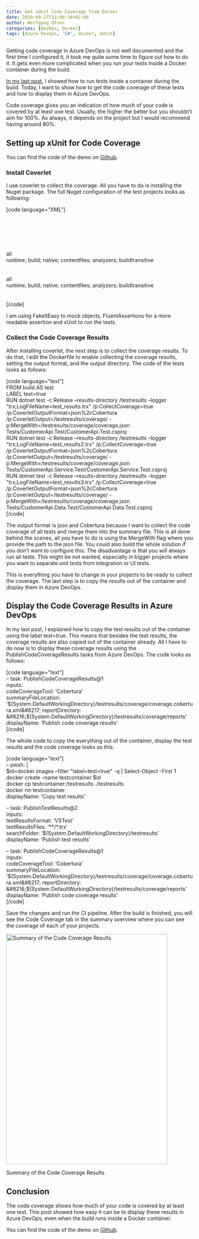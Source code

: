 ```yaml
---
title: Get xUnit Code Coverage from Docker
date: 2020-09-27T13:00:34+02:00
author: Wolfgang Ofner
categories: [DevOps, Docker]
tags: [Azure Devops, 'C#', docker, xUnit]
---
```

Getting code coverage in Azure DevOps is not well documented and the first time I configured it, it took me quite some time to figure out how to do it. It gets even more complicated when you run your tests inside a Docker container during the build.

<a href="/run-tests-inside-docker-during-ci/" target="_blank" rel="noopener noreferrer">In my last post</a>, I showed how to run tests inside a container during the build. Today, I want to show how to get the code coverage of these tests and how to display them in Azure DevOps.

Code coverage gives you an indication of how much of your code is covered by at least one test. Usually, the higher the better but you shouldn&#8217;t aim for 100%. As always, it depends on the project but I would recommend having around 80%.

## Setting up xUnit for Code Coverage

You can find the code of the demo on <a href="https://github.com/WolfgangOfner/.NetCoreMicroserviceCiCdAks/tree/CodeCoverage" target="_blank" rel="noopener noreferrer">Github</a>.

### Install Coverlet

I use coverlet to collect the coverage. All you have to do is installing the Nuget package. The full Nuget configuration of the test projects looks as following:

[code language=&#8221;XML&#8221;]  
<ItemGroup>  
<PackageReference Include="FakeItEasy" Version="6.2.1" />  
<PackageReference Include="FluentAssertions" Version="5.10.3" />  
<PackageReference Include="Microsoft.NET.Test.Sdk" Version="16.6.1" />  
<PackageReference Include="xunit" Version="2.4.1" />  
<PackageReference Include="xunit.runner.visualstudio" Version="2.4.2">  
<PrivateAssets>all</PrivateAssets>  
<IncludeAssets>runtime; build; native; contentfiles; analyzers; buildtransitive</IncludeAssets>  
</PackageReference>  
<PackageReference Include="coverlet.msbuild" Version="2.9.0">  
<PrivateAssets>all</PrivateAssets>  
<IncludeAssets>runtime; build; native; contentfiles; analyzers; buildtransitive</IncludeAssets>  
</PackageReference>  
</ItemGroup>  
[/code]

I am using FakeItEasy to mock objects, FluentAssertions for a more readable assertion and xUnit to run the tests.

### Collect the Code Coverage Results

After installing coverlet, the next step is to collect the coverage results. To do that, I edit the Dockerfile to enable collecting the coverage results, setting the output format, and the output directory. The code of the tests looks as follows:

[code language=&#8221;text&#8221;]  
FROM build AS test  
LABEL test=true  
RUN dotnet test -c Release &#8211;results-directory /testresults &#8211;logger "trx;LogFileName=test_results.trx" /p:CollectCoverage=true /p:CoverletOutputFormat=json%2cCobertura /p:CoverletOutput=/testresults/coverage/ -p:MergeWith=/testresults/coverage/coverage.json Tests/CustomerApi.Test/CustomerApi.Test.csproj  
RUN dotnet test -c Release &#8211;results-directory /testresults &#8211;logger "trx;LogFileName=test_results2.trx" /p:CollectCoverage=true /p:CoverletOutputFormat=json%2cCobertura /p:CoverletOutput=/testresults/coverage/ -p:MergeWith=/testresults/coverage/coverage.json Tests/CustomerApi.Service.Test/CustomerApi.Service.Test.csproj  
RUN dotnet test -c Release &#8211;results-directory /testresults &#8211;logger "trx;LogFileName=test_results3.trx" /p:CollectCoverage=true /p:CoverletOutputFormat=json%2cCobertura /p:CoverletOutput=/testresults/coverage/ -p:MergeWith=/testresults/coverage/coverage.json Tests/CustomerApi.Data.Test/CustomerApi.Data.Test.csproj  
[/code]

The output format is json and Cobertura because I want to collect the code coverage of all tests and merge them into the summary file. This is all done behind the scenes, all you have to do is using the MergeWith flag where you provide the path to the json file. You could also build the whole solution if you don&#8217;t want to configure this. The disadvantage is that you will always run all tests. This might be not wanted, especially in bigger projects where you want to separate unit tests from integration or UI tests.

This is everything you have to change in your projects to be ready to collect the coverage. The last step is to copy the results out of the container and display them in Azure DevOps.

## Display the Code Coverage Results in Azure DevOps

In my last post, I explained how to copy the test results out of the container using the label test=true. This means that besides the test results, the coverage results are also copied out of the container already. All I have to do now is to display these coverage results using the PublishCodeCoverageResults tasks from Azure DevOps. The code looks as follows:

[code language=&#8221;text&#8221;]  
&#8211; task: PublishCodeCoverageResults@1  
inputs:  
codeCoverageTool: &#8216;Cobertura&#8217;  
summaryFileLocation: &#8216;$(System.DefaultWorkingDirectory)/testresults/coverage/coverage.cobertura.xml&#8217;  
reportDirectory: &#8216;$(System.DefaultWorkingDirectory)/testresults/coverage/reports&#8217;  
displayName: &#8216;Publish code coverage results&#8217;  
[/code]

The whole code to copy the everything out of the container, display the test results and the code coverage looks as this:

[code language=&#8221;text&#8221;]  
&#8211; pwsh: |  
$id=docker images &#8211;filter "label=test=true" -q | Select-Object -First 1  
docker create &#8211;name testcontainer $id  
docker cp testcontainer:/testresults ./testresults  
docker rm testcontainer  
displayName: &#8216;Copy test results&#8217;

&#8211; task: PublishTestResults@2  
inputs:  
testResultsFormat: &#8216;VSTest&#8217;  
testResultsFiles: &#8216;*\*/\*.trx&#8217;  
searchFolder: &#8216;$(System.DefaultWorkingDirectory)/testresults&#8217;  
displayName: &#8216;Publish test results&#8217;

&#8211; task: PublishCodeCoverageResults@1  
inputs:  
codeCoverageTool: &#8216;Cobertura&#8217;  
summaryFileLocation: &#8216;$(System.DefaultWorkingDirectory)/testresults/coverage/coverage.cobertura.xml&#8217;  
reportDirectory: &#8216;$(System.DefaultWorkingDirectory)/testresults/coverage/reports&#8217;  
displayName: &#8216;Publish code coverage results&#8217;  
[/code]

Save the changes and run the CI pipeline. After the build is finished, you will see the Code Coverage tab in the summary overview where you can see the coverage of each of your projects.

<div id="attachment_2396" style="width: 444px" class="wp-caption aligncenter">
  <a href="/wp-content/uploads/2020/09/Summary-of-the-Code-Coverage-Results.jpg"><img aria-describedby="caption-attachment-2396" loading="lazy" class="size-full wp-image-2396" src="/wp-content/uploads/2020/09/Summary-of-the-Code-Coverage-Results.jpg" alt="Summary of the Code Coverage Results" width="434" height="620" /></a>
  
  <p id="caption-attachment-2396" class="wp-caption-text">
    Summary of the Code Coverage Results
  </p>
</div>

## Conclusion

The code coverage shows how much of your code is covered by at least one test. This post showed how easy it can be to display these results in Azure DevOps, even when the build runs inside a Docker container.

You can find the code of the demo on <a href="https://github.com/WolfgangOfner/.NetCoreMicroserviceCiCdAks/tree/CodeCoverage" target="_blank" rel="noopener noreferrer">Github</a>.